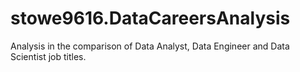 # stowe9616.DataCareersAnalysis
Analysis in the comparison of Data Analyst, Data Engineer and Data Scientist job titles.
